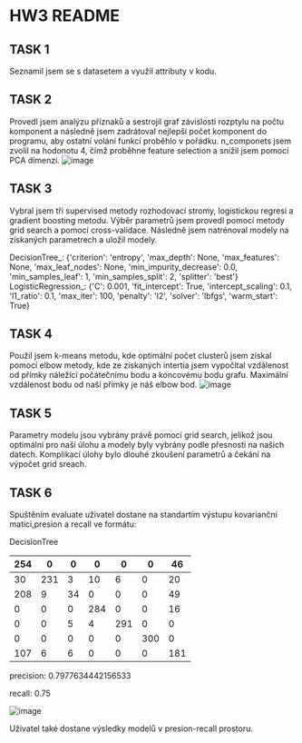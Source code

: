 # HW3 README
## TASK 1
Seznamil jsem se s datasetem a využil attributy v kodu.

## TASK 2
Provedl jsem analýzu příznaků a sestrojil graf závislosti rozptylu na počtu komponent a následně jsem zadrátoval nejlepší počet komponent do programu, aby ostatní volání funkcí proběhlo v pořádku. n_componets jsem zvolil na hodonotu 4, čímž proběhne feature selection a snížil
jsem pomocí PCA dimenzi.
![image](https://github.com/user-attachments/assets/a376c843-6cdd-47f2-8d75-4f989b9ab005)

## TASK 3
Vybral jsem tři supervised metody rozhodovací stromy, logistickou regresi a gradient boosting metodu. Výběr parametrů jsem provedl pomocí metody grid search a pomocí cross-validace. Následně jsem natrénoval modely na získaných parametrech a uložil modely.

DecisionTree_: {'criterion': 'entropy', 'max_depth': None, 'max_features': None, 'max_leaf_nodes': None, 'min_impurity_decrease': 0.0, 'min_samples_leaf': 1, 'min_samples_split': 2, 'splitter': 'best'}
LogisticRegression_: {'C': 0.001, 'fit_intercept': True, 'intercept_scaling': 0.1, 'l1_ratio': 0.1, 'max_iter': 100, 'penalty': 'l2', 'solver': 'lbfgs', 'warm_start': True}


## TASK 4
Použil jsem k-means metodu, kde optimální počet clusterů jsem získal pomocí elbow metody, kde ze získaných intertia jsem vypočítal vzdálenost od přímky náležící počátečnímu bodu a koncovému bodu grafu. Maximální vzdálenost bodu od naší přímky je náš elbow bod.
![image](https://github.com/user-attachments/assets/25ce1234-8cbe-4246-8f58-9dbb6a64df34)

## TASK 5
Parametry modelu jsou vybrány právě pomocí grid search, jelikož jsou optimální pro naší úlohu a modely byly vybrány podle přesnosti na našich datech.
Komplikací úlohy bylo dlouhé zkoušení parametrů a čekání na výpočet grid sreach.

## TASK 6
Spuštěním evaluate uživatel dostane na standartím výstupu kovarianční matici,presion a recall ve formátu:

DecisionTree

|   254 |     0 |     0 |     0 |     0 |     0 |    46 |
|-------|-------|-------|-------|-------|-------|-------|
|    30 |   231 |     3 |    10 |     6 |     0 |    20 |
|   208 |     9 |    34 |     0 |     0 |     0 |    49 |
|     0 |     0 |     0 |   284 |     0 |     0 |    16 |
|     0 |     0 |     5 |     4 |   291 |     0 |     0 |
|     0 |     0 |     0 |     0 |     0 |   300 |     0 |
|   107 |     6 |     6 |     0 |     0 |     0 |   181 |

precision: 0.7977634442156533

recall: 0.75

![image](https://github.com/user-attachments/assets/5ec2a9df-2bda-42d2-9072-7fc58f66f10b)

Uživatel také dostane výsledky modelů v presion-recall prostoru.
